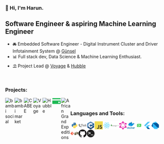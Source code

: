 ### 👋  Hi, I'm Harun. 

## Software Engineer & aspiring Machine Learning Engineer
- 🚘 Embedded Software Engineer - Digital Instrument Cluster and Driver Infotainment System @ <a href="https://www.gunsel.com.tr/">Günsel</a>
- 📊 Full stack dev, Data Science & Machine Learning Enthusiast.
- ⛱ Project Lead @ <a href="https://www.github.com/voyaage/">Voyage</a> & <a href="https://www.github.com/harunmohamed/hubble-backend">Hubble</a>

<br />

### Projects:

[<img align="left" alt="bambi social" width="30px" src="https://camo.githubusercontent.com/1e4346cd185214c876676564deba0c7a39b4ade4fcbf037d684ff25ddd8d1765/68747470733a2f2f6269742e6c792f3362596d6f3774" />][bambi]
<!--[<img align="left" alt="bambi dating" width="30px" src="https://neudating.herokuapp.com/static/resources/logo.png" />][dating]-->
[<img align="left" alt="bambi market" width="30px" src="https://i.imgur.com/UpqG1ms.png" />][market]
<!--[<img align="left" alt="bambi diary" width="30px" src="https://diaary.herokuapp.com/static/resources/logo.svg" />][diary]-->
[<img align="left" alt="CABEE" width="30px" src="https://i.imgur.com/krwJe8D.png" />][cabee]
[<img align="left" alt="Voyage" width="30px" src="https://avatars.githubusercontent.com/u/109476770?s=200&v=4" />][voyage]
[<img align="left" alt="Hubble" width="30px" src="https://i.imgur.com/3oYBLqq.png" />][hubble]
[<img align="left" alt="Billy" width="30px" src="https://raw.githubusercontent.com/harunmohamed/billy/master/src/assets/logos/billysmall-favicon.png" />][billy]
[<img align="left" alt="African Grand Expeditions" width="30px" src="https://raw.githubusercontent.com/harunmohamed/agev3/master/client/public/logo.png" />][agev3]

<br />


### Languages and Tools:

<img align="left" alt="Python" width="26px" src="https://raw.githubusercontent.com/github/explore/80688e429a7d4ef2fca1e82350fe8e3517d3494d/topics/python/python.png" />
<img align="left" alt="Flask" width="26px" src="https://raw.githubusercontent.com/github/explore/80688e429a7d4ef2fca1e82350fe8e3517d3494d/topics/flask/flask.png" />
<img align="left" alt="C++" width="26px" src="https://raw.githubusercontent.com/github/explore/180320cffc25f4ed1bbdfd33d4db3a66eeeeb358/topics/cpp/cpp.png" />
<img align="left" alt="JavaScript" width="26px" src="https://raw.githubusercontent.com/github/explore/80688e429a7d4ef2fca1e82350fe8e3517d3494d/topics/javascript/javascript.png" />
<img align="left" alt="React" width="26px" src="https://raw.githubusercontent.com/github/explore/80688e429a7d4ef2fca1e82350fe8e3517d3494d/topics/react/react.png" />
<img align="left" alt="MongoDb" width="26px" src="https://raw.githubusercontent.com/github/explore/80688e429a7d4ef2fca1e82350fe8e3517d3494d/topics/mongodb/mongodb.png" />
<img align="left" alt="GraphQL" width="26px" src="https://raw.githubusercontent.com/github/explore/e65ef46ef3e7bc457c93622f6a89fe8d3fd131d5/topics/graphql/graphql.png" />
<img align="left" alt="Docker" width="26px" src="https://raw.githubusercontent.com/github/explore/80688e429a7d4ef2fca1e82350fe8e3517d3494d/topics/docker/docker.png" />
<img align="left" alt="Qt" width="26px" src="https://raw.githubusercontent.com/github/explore/80688e429a7d4ef2fca1e82350fe8e3517d3494d/topics/qt/qt.png" />
<img align="left" alt="Flutter" width="26px" src="https://raw.githubusercontent.com/github/explore/cebd63002168a05a6a642f309227eefeccd92950/topics/flutter/flutter.png" />
<img align="left" alt="Dart" width="26px" src="https://raw.githubusercontent.com/github/explore/80688e429a7d4ef2fca1e82350fe8e3517d3494d/topics/dart/dart.png" />
<img align="left" alt="Git" width="26px" src="https://raw.githubusercontent.com/github/explore/80688e429a7d4ef2fca1e82350fe8e3517d3494d/topics/git/git.png" />
<img align="left" alt="GitHub" width="26px" src="https://raw.githubusercontent.com/github/explore/78df643247d429f6cc873026c0622819ad797942/topics/github/github.png" />
<img align="left" alt="Terminal" width="26px" src="https://raw.githubusercontent.com/github/explore/80688e429a7d4ef2fca1e82350fe8e3517d3494d/topics/terminal/terminal.png" />

<br />

[bambi]: https://www.bambi.app
[voyage]: https://www.github.com/voyaage
[hubble]: https://www.github.com/harunmohamed/hubble
[billy]: https://www.github.com/harunmohamed/billy
[agev3]: https://www.github.com/harunmohamed/agev3
[twitter]: https://twitter.com/harunnmohamed
[facebook]: https://www.facebook.com/harrunnmohamed
[instagram]: https://www.instagram.com/harunnmohamed
[dating]: https://www.github.com/harunmohamed/dating
[diary]: https://diaary.herokuapp.com/
[market]: http://uzza.herokuapp.com/
[cabee]: http://harunmohamed.github.io/cabee/
